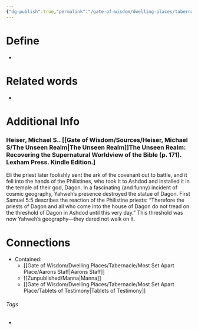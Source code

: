 ```yaml
---
{"dg-publish":true,"permalink":"/gate-of-wisdom/dwelling-places/tabernacle/most-set-apart-place/ark-of-the-testimony/","tags":["#GateWisdom","Tabernacle","MostSetApartPlace","A","C","T"]}
---
```


# Define
- 

# Related words
- 

# Additional Info

### Heiser, Michael S.. [[Gate of Wisdom/Sources/Heiser, Michael S/The Unseen Realm\|The Unseen Realm]]The Unseen Realm: Recovering the Supernatural Worldview of the Bible (p. 171). Lexham Press. Kindle Edition.] 

Eli the priest later foolishly sent the ark of the covenant out to battle, and it fell into the hands of the Philistines, who took it to Ashdod and installed it in the temple of their god, Dagon. In a fascinating (and funny) incident of cosmic geography, Yahweh’s presence destroyed the statue of Dagon. First Samuel 5:5 describes the reaction of the Philistine priests: “Therefore the priests of Dagon and all who come into the house of Dagon do not tread on the threshold of Dagon in Ashdod until this very day.” This threshold was now Yahweh’s geography—they dared not walk on it.


# Connections
- Contained:
	- [[Gate of Wisdom/Dwelling Places/Tabernacle/Most Set Apart Place/Aarons Staff\|Aarons Staff]]
	- [[Zunpublished/Manna\|Manna]]
	- [[Gate of Wisdom/Dwelling Places/Tabernacle/Most Set Apart Place/Tablets of Testimony\|Tablets of Testimony]]

###### Tags
- 